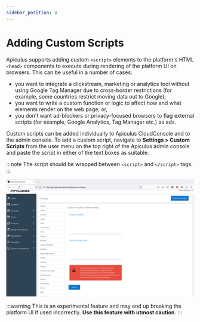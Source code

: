 ```yaml
---
sidebar_position: 4
---
```

# Adding Custom Scripts

Apiculus supports adding custom `<script>` elements to the platform's HTML `<head>` components to execute during rendering of the platform UI on browsers. This can be useful in a number of cases:

- you want to integrate a clickstream, marketing or analytics tool without using Google Tag Manager due to cross-border restrictions (for example, some countries restrict moving data out to Google);
- you want to write a custom function or logic to affect how and what elements render on the web page; or,
- you don't want ad-blockers or privacy-focused browsers to flag external scripts (for example, Google Analytics, Tag Manager etc.) as ads.

Custom scripts can be added individually to Apiculus CloudConsole and to the admin console. To add a custom script, navigate to **Settings > Custom Scripts** from the user menu on the top right of the Apiculus admin console and paste the script in either of the text boxes as suitable.

:::note
The script should be wrapped between `<script>` and `</script>` tags.
:::

![Adding Custom Scripts](img/AddingCustomScripts.png)

:::warning 
This is an experimental feature and may end up breaking the platform UI if used incorrectly. **Use this feature with utmost caution**.
:::